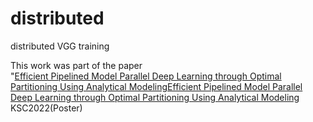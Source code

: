 # distributed
distributed VGG training

This work was part of the paper   
"[Efficient Pipelined Model Parallel Deep Learning through Optimal Partitioning Using Analytical ModelingEfficient Pipelined Model Parallel Deep Learning through Optimal Partitioning Using Analytical Modeling](https://www.dbpia.co.kr/journal/articleDetail?nodeId=NODE11224608)   
KSC2022(Poster)
